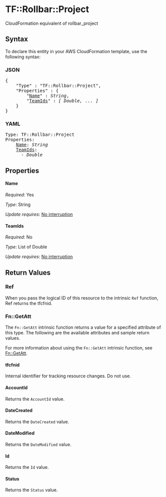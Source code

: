 # TF::Rollbar::Project

CloudFormation equivalent of rollbar_project

## Syntax

To declare this entity in your AWS CloudFormation template, use the following syntax:

### JSON

<pre>
{
    "Type" : "TF::Rollbar::Project",
    "Properties" : {
        "<a href="#name" title="Name">Name</a>" : <i>String</i>,
        "<a href="#teamids" title="TeamIds">TeamIds</a>" : <i>[ Double, ... ]</i>
    }
}
</pre>

### YAML

<pre>
Type: TF::Rollbar::Project
Properties:
    <a href="#name" title="Name">Name</a>: <i>String</i>
    <a href="#teamids" title="TeamIds">TeamIds</a>: <i>
      - Double</i>
</pre>

## Properties

#### Name

_Required_: Yes

_Type_: String

_Update requires_: [No interruption](https://docs.aws.amazon.com/AWSCloudFormation/latest/UserGuide/using-cfn-updating-stacks-update-behaviors.html#update-no-interrupt)

#### TeamIds

_Required_: No

_Type_: List of Double

_Update requires_: [No interruption](https://docs.aws.amazon.com/AWSCloudFormation/latest/UserGuide/using-cfn-updating-stacks-update-behaviors.html#update-no-interrupt)

## Return Values

### Ref

When you pass the logical ID of this resource to the intrinsic `Ref` function, Ref returns the tfcfnid.

### Fn::GetAtt

The `Fn::GetAtt` intrinsic function returns a value for a specified attribute of this type. The following are the available attributes and sample return values.

For more information about using the `Fn::GetAtt` intrinsic function, see [Fn::GetAtt](https://docs.aws.amazon.com/AWSCloudFormation/latest/UserGuide/intrinsic-function-reference-getatt.html).

#### tfcfnid

Internal identifier for tracking resource changes. Do not use.

#### AccountId

Returns the <code>AccountId</code> value.

#### DateCreated

Returns the <code>DateCreated</code> value.

#### DateModified

Returns the <code>DateModified</code> value.

#### Id

Returns the <code>Id</code> value.

#### Status

Returns the <code>Status</code> value.

